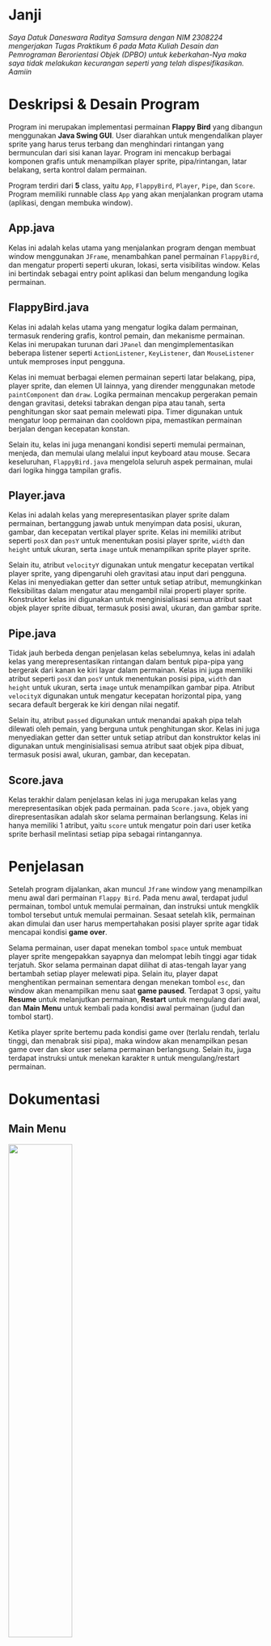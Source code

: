 # Janji
_Saya Datuk Daneswara Raditya Samsura dengan NIM 2308224 mengerjakan Tugas Praktikum 6 pada Mata Kuliah Desain dan Pemrograman Berorientasi Objek (DPBO) untuk keberkahan-Nya maka saya tidak melakukan kecurangan seperti yang telah dispesifikasikan. Aamiin_

# Deskripsi & Desain Program
Program ini merupakan implementasi permainan **Flappy Bird** yang dibangun menggunakan **Java Swing GUI**. User diarahkan untuk mengendalikan player sprite yang harus terus terbang dan menghindari rintangan yang bermunculan dari sisi kanan layar. Program ini mencakup berbagai komponen grafis untuk menampilkan player sprite, pipa/rintangan, latar belakang, serta kontrol dalam permainan.

Program terdiri dari __5__ class, yaitu `App`, `FlappyBird`, `Player`, `Pipe`, dan `Score`. Program memiliki runnable class `App` yang akan menjalankan program utama (aplikasi, dengan membuka window).

## App.java
Kelas ini adalah kelas utama yang menjalankan program dengan membuat window menggunakan `JFrame`, menambahkan panel permainan `FlappyBird`, dan mengatur properti seperti ukuran, lokasi, serta visibilitas window. Kelas ini bertindak sebagai entry point aplikasi dan belum mengandung logika permainan.

## FlappyBird.java
Kelas ini adalah kelas utama yang mengatur logika dalam permainan, termasuk rendering grafis, kontrol pemain, dan mekanisme permainan. Kelas ini merupakan turunan dari `JPanel` dan mengimplementasikan beberapa listener seperti `ActionListener`, `KeyListener`, dan `MouseListener` untuk memproses input pengguna.

Kelas ini memuat berbagai elemen permainan seperti latar belakang, pipa, player sprite, dan elemen UI lainnya, yang dirender menggunakan metode `paintComponent` dan `draw`. Logika permainan mencakup pergerakan pemain dengan gravitasi, deteksi tabrakan dengan pipa atau tanah, serta penghitungan skor saat pemain melewati pipa. Timer digunakan untuk mengatur loop permainan dan cooldown pipa, memastikan permainan berjalan dengan kecepatan konstan.

Selain itu, kelas ini juga menangani kondisi seperti memulai permainan, menjeda, dan memulai ulang melalui input keyboard atau mouse. Secara keseluruhan, `FlappyBird.java` mengelola seluruh aspek permainan, mulai dari logika hingga tampilan grafis.

## Player.java
Kelas ini adalah kelas yang merepresentasikan player sprite dalam permainan, bertanggung jawab untuk menyimpan data posisi, ukuran, gambar, dan kecepatan vertikal player sprite. Kelas ini memiliki atribut seperti `posX` dan `posY` untuk menentukan posisi player sprite, `width` dan `height` untuk ukuran, serta `image` untuk menampilkan sprite player sprite.

Selain itu, atribut `velocityY` digunakan untuk mengatur kecepatan vertikal player sprite, yang dipengaruhi oleh gravitasi atau input dari pengguna. Kelas ini menyediakan getter dan setter untuk setiap atribut, memungkinkan fleksibilitas dalam mengatur atau mengambil nilai properti player sprite. Konstruktor kelas ini digunakan untuk menginisialisasi semua atribut saat objek player sprite dibuat, termasuk posisi awal, ukuran, dan gambar sprite.

## Pipe.java
Tidak jauh berbeda dengan penjelasan kelas sebelumnya, kelas ini adalah kelas yang merepresentasikan rintangan dalam bentuk pipa-pipa yang bergerak dari kanan ke kiri layar dalam permainan. Kelas ini juga memiliki atribut seperti `posX` dan `posY` untuk menentukan posisi pipa, `width` dan `height` untuk ukuran, serta `image` untuk menampilkan gambar pipa. Atribut `velocityX` digunakan untuk mengatur kecepatan horizontal pipa, yang secara default bergerak ke kiri dengan nilai negatif.

Selain itu, atribut `passed` digunakan untuk menandai apakah pipa telah dilewati oleh pemain, yang berguna untuk penghitungan skor. Kelas ini juga menyediakan getter dan setter untuk setiap atribut dan konstruktor kelas ini digunakan untuk menginisialisasi semua atribut saat objek pipa dibuat, termasuk posisi awal, ukuran, gambar, dan kecepatan.

## Score.java
Kelas terakhir dalam penjelasan kelas ini juga merupakan kelas yang merepresentasikan objek pada permainan. pada `Score.java`, objek yang direpresentasikan adalah skor selama permainan berlangsung. Kelas ini hanya memiliki 1 atribut, yaitu `score` untuk mengatur poin dari user ketika sprite berhasil melintasi setiap pipa sebagai rintangannya.

# Penjelasan
Setelah program dijalankan, akan muncul `Jframe` window yang menampilkan menu awal dari permainan `Flappy Bird`. Pada menu awal, terdapat judul permainan, tombol untuk memulai permainan, dan instruksi untuk mengklik tombol tersebut untuk memulai permainan. Sesaat setelah klik, permainan akan dimulai dan user harus mempertahakan posisi player sprite agar tidak mencapai kondisi **game over**.

Selama permainan, user dapat menekan tombol `space` untuk membuat player sprite mengepakkan sayapnya dan melompat lebih tinggi agar tidak terjatuh. Skor selama permainan dapat dilihat di atas-tengah layar yang bertambah setiap player melewati pipa. Selain itu, player dapat menghentikan permainan sementara dengan menekan tombol `esc`, dan window akan menampilkan menu saat **game paused**. Terdapat 3 opsi, yaitu **Resume** untuk melanjutkan permainan, **Restart** untuk mengulang dari awal, dan **Main Menu** untuk kembali pada kondisi awal permainan (judul dan tombol start).

Ketika player sprite bertemu pada kondisi game over (terlalu rendah, terlalu tinggi, dan menabrak sisi pipa), maka window akan menampilkan pesan game over dan skor user selama permainan berlangsung. Selain itu, juga terdapat instruksi untuk menekan karakter `R` untuk mengulang/restart permainan.

# Dokumentasi
## Main Menu
<div>
    <img src="Screens/10.png" style="width: 50%;">
</div>

## Kondisi *Game Over*
<div>
    <img src="Screens/01.png" style="width: 32%;">
    <img src="Screens/02.png" style="width: 32%;">
    <img src="Screens/03.png" style="width: 32%;">
    <img src="Screens/04.png" style="width: 32%;">
    <img src="Screens/05.png" style="width: 32%;">
    <img src="Screens/06.png" style="width: 32%;">
</div>

## Game Paused
<div>
    <img src="Screens/07.png" style="width:50%;">
</div>

## Mode Siang dan Malam (bergantian setiap 10 poin)
<div>
    <img src="Screens/08.png" style="width:49%;">
    <img src="Screens/09.png" style="width:49%;">
</div>

## Screen Record
https://github.com/user-attachments/assets/3843f774-8059-45e6-948c-dbe260bbd7c7
